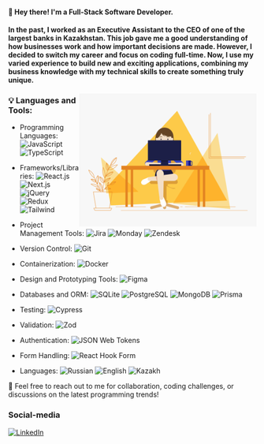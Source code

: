 #### 👋 Hey there! I'm a Full-Stack Software Developer.

#### In the past, I worked as an Executive Assistant to the CEO of one of the largest banks in Kazakhstan. This job gave me a good understanding of how businesses work and how important decisions are made. However, I decided to switch my career and focus on coding full-time. Now, I use my varied experience to build new and exciting applications, combining my business knowledge with my technical skills to create something truly unique.

<img align="right" alt="GIF" src="https://github.com/Nargiz-Toleutai/Nargiz-Toleutai/blob/main/assets/mainProfilePic.gif" width="360px"/>

### 💡 **Languages and Tools:**

- Programming Languages: ![JavaScript](https://img.shields.io/badge/JavaScript-000?style=flat-square&logo=javascript) ![TypeScript](https://img.shields.io/badge/TypeScript-000?style=flat-square&logo=TypeScript)
- Frameworks/Libraries: ![React.js](https://img.shields.io/badge/React.js-000?style=flat-square&logo=react&logocolor=56CCF2) ![Next.js](https://img.shields.io/badge/Next.js-000?style=flat-square&logo=Next.js&logocolor=56CCF2) ![jQuery](https://img.shields.io/badge/jQuery-000?style=flat-square&logo=jQuery&logocolor=2D9CDB) ![Redux](https://img.shields.io/badge/Redux-9B51E0?style=flat-square&logo=redux&logocolor=9B51E0) ![Tailwind](https://img.shields.io/badge/Tailwind-0AC4D0)
- Project Management Tools: ![Jira](https://img.shields.io/badge/Jira-190AD0?style=flat-square&logo=jira&logocolor=190AD0) ![Monday](https://img.shields.io/badge/Monday-DD0B3D) ![Zendesk](https://img.shields.io/badge/Zendesk-314134?style=flat-square&logo=zendesk&logocolor=314134)
- Version Control: ![Git](https://img.shields.io/badge/Git-000?style=flat-square&logo=git&logocolor=314134)
- Containerization: ![Docker](https://img.shields.io/badge/Docker-000?style=flat-square&logo=docker&logocolor=314134)
- Design and Prototyping Tools: ![Figma](https://img.shields.io/badge/Figma-000?style=flat-square&logo=figma&logocolor=314134)
- Databases and ORM: ![SQLite](https://img.shields.io/badge/SQLite-003B57?style=flat-square&logo=sqlite&logocolor=003B57) ![PostgreSQL](https://img.shields.io/badge/PostgreSQL-336791?style=flat-square&logo=postgresql&logocolor=336791) ![MongoDB](https://img.shields.io/badge/MongoDB-47A248?style=flat-square&logo=mongodb&logocolor=47A248) ![Prisma](https://img.shields.io/badge/Prisma-2D3748?style=flat-square&logo=prisma&logocolor=2D3748)
- Testing: ![Cypress](https://img.shields.io/badge/Cypress-17202C?style=flat-square&logo=cypress&logocolor=17202C)
- Validation: ![Zod](https://img.shields.io/badge/Zod-2E86AB?style=flat-square&logo=zod&logocolor=2E86AB)
- Authentication: ![JSON Web Tokens](https://img.shields.io/badge/JSON%20Web%20Tokens-000?style=flat-square&logo=json-web-tokens&logocolor=000)
- Form Handling: ![React Hook Form](https://img.shields.io/badge/React%20Hook%20Form-EC5990?style=flat-square&logo=react-hook-form&logocolor=EC5990)

- Languages: ![Russian](https://img.shields.io/badge/Russian-native-27AE60) ![English](https://img.shields.io/badge/English-C1-27AE70) ![Kazakh](https://img.shields.io/badge/Kazakh-B1-27AE80)

💬 Feel free to reach out to me for collaboration, coding challenges, or discussions on the latest programming trends!

### **Social-media**

[![LinkedIn](https://img.shields.io/badge/LinkedIn-1B74F9?style=flat-square&logo=linkedin)](https://www.linkedin.com/in/nargiz-toleutai-538bb3172)
